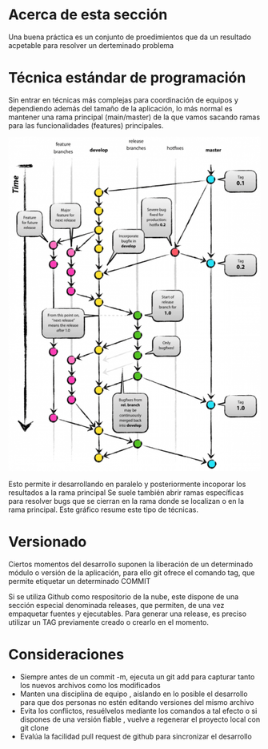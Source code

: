 # Acerca de esta sección
Una buena práctica es un conjunto de proedimientos que da un resultado acpetable para resolver un derteminado problema

# Técnica estándar de programación

Sin entrar en técnicas más complejas para coordinación de equipos y dependiendo además del tamaño de la aplicación, lo más normal es mantener una rama principal (main/master) de la que vamos sacando
ramas para las funcionalidades (features) principales.

![Gestión de Ramas](/assets/git-flow.png)

Esto permite ir desarrollando en paralelo y posteriormente incoporar los resultados a la rama principal
Se suele también abrir ramas específicas para resolver bugs que se cierran en la rama donde se localizan o en la rama principal.
Este gráfico resume este tipo de técnicas.

# Versionado

Ciertos momentos del desarrollo suponen la liberación de un determinado módulo o versión de la aplicación, para ello git ofrece el comando tag,
que permite etiquetar un determinado COMMIT

Si se utiliza Github como respositorio de la nube, este dispone de una sección especial denominada releases, que permiten, de una vez empaquetar
fuentes y ejecutables.
Para generar una release, es preciso utilizar un TAG previamente creado o crearlo en el momento.

# Consideraciones

- Siempre antes de un commit -m, ejecuta un git add para capturar tanto los nuevos archivos como los modificados
- Manten una disciplina de equipo , aislando en lo posible el desarrollo para que dos personas no estén editando versiones del mismo archivo
- Evita los conflictos, resuélvelos mediante los comandos a tal efecto o si dispones de una versión fiable , vuelve a regenerar el proyecto local con git clone
- Evalúa la facilidad pull request de github para sincronizar el desarrollo
